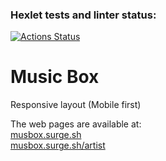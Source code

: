 ### Hexlet tests and linter status:
[![Actions Status](https://github.com/anorone/layout-designer-project-lvl2/workflows/hexlet-check/badge.svg)](https://github.com/anorone/layout-designer-project-lvl2/actions)

# Music Box

Responsive layout (Mobile first)

The web pages are available at:  
[musbox.surge.sh](https://musbox.surge.sh)  
[musbox.surge.sh/artist](https://musbox.surge.sh/artist.html)

